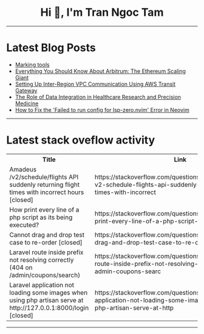 <h1 align="center">Hi 👋, I'm Tran Ngoc Tam</h1>

---

# Latest Blog Posts 
<!-- BLOG-POST-LIST:START -->
- [Marking tools](https://dev.to/andy124/marking-tools-555j)
- [Everything You Should Know About Arbitrum: The Ethereum Scaling Giant](https://dev.to/favebs/everything-you-should-know-about-arbitrum-the-ethereum-scaling-giant-2g30)
- [Setting Up Inter-Region VPC Communication Using AWS Transit Gateway](https://dev.to/aws-builders/setting-up-inter-region-vpc-communication-using-aws-transit-gateway-522m)
- [The Role of Data Integration in Healthcare Research and Precision Medicine](https://dev.to/blogposting/the-role-of-data-integration-in-healthcare-research-and-precision-medicine-21l4)
- [How to Fix the &#39;Failed to run config for lsp-zero.nvim&#39; Error in Neovim](https://dev.to/generatecodedev/how-to-fix-the-failed-to-run-config-for-lsp-zeronvim-error-in-neovim-23ie)
<!-- BLOG-POST-LIST:END -->

---

# Latest stack oveflow activity
<table>
  <tr><th>Title</th><th>Link</th></tr>
  <!-- STACKOVERFLOW:START --><tr><td>Amadeus /v2/schedule/flights API suddenly returning flight times with incorrect hours [closed]</td><td>https://stackoverflow.com/questions/79610350/amadeus-v2-schedule-flights-api-suddenly-returning-flight-times-with-incorrect</td></tr><tr><td>How print every line of a php script as its being executed?</td><td>https://stackoverflow.com/questions/79610238/how-print-every-line-of-a-php-script-as-its-being-executed</td></tr><tr><td>Cannot drag and drop test case to re-order [closed]</td><td>https://stackoverflow.com/questions/79610202/cannot-drag-and-drop-test-case-to-re-order</td></tr><tr><td>Laravel route inside prefix not resolving correctly &lpar;404 on /admin/coupons/search&rpar;</td><td>https://stackoverflow.com/questions/79610119/laravel-route-inside-prefix-not-resolving-correctly-404-on-admin-coupons-searc</td></tr><tr><td>Laravel application not loading some images when using php artisan serve at http://127.0.0.1:8000/login [closed]</td><td>https://stackoverflow.com/questions/79609779/laravel-application-not-loading-some-images-when-using-php-artisan-serve-at-http</td></tr><!-- STACKOVERFLOW:END -->
</table>

---


